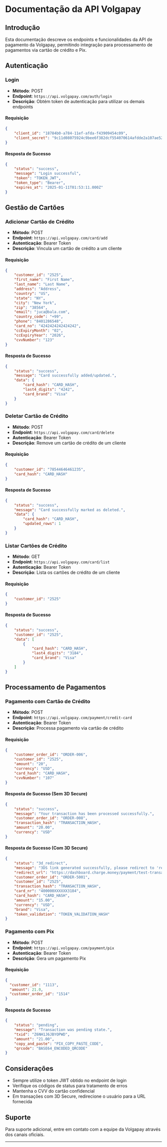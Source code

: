 
# Documentação da API Volgapay

## Introdução

Esta documentação descreve os endpoints e funcionalidades da API de pagamento da Volgapay, permitindo integração para processamento de pagamentos via cartão de crédito e Pix.

## Autenticação

### Login

- **Método**: POST
- **Endpoint**: `https://api.volgapay.com/auth/login`
- **Descrição**: Obtém token de autenticação para utilizar os demais endpoints

#### Requisição
```json
{
    "client_id": "18784b0-a784-11ef-afda-f43909454c09",
    "client_secret": "9c11d08075924c9bee6f382dcf554070614afdde2a107ae52ad8af9c74424019"
}
```

#### Resposta de Sucesso
```json
{
    "status": "success",
    "message": "Login successful",
    "token": "TOKEN_JWT",
    "token_type": "Bearer",
    "expires_at": "2025-01-11T01:53:11.000Z"
}
```

## Gestão de Cartões

### Adicionar Cartão de Crédito

- **Método**: POST
- **Endpoint**: `https://api.volgapay.com/card/add`
- **Autenticação**: Bearer Token
- **Descrição**: Vincula um cartão de crédito a um cliente

#### Requisição
```json
{
    "customer_id": "2525",
    "first_name": "First Name",
    "last_name": "Last Name",
    "address": "Address",    
    "country": "US",
    "state": "NY",
    "city": "New York",
    "zip": "38564",
    "email": "juca@bala.com",
    "country_code": "+99",
    "phone": "8401286548",
    "card_no": "4242424242424242",
    "ccExpiryMonth": "02",
    "ccExpiryYear": "2026",
    "cvvNumber": "123"
}
```

#### Resposta de Sucesso
```json
{
    "status": "success",
    "message": "Card successfully added/updated.",
    "data": {
        "card_hash": "CARD_HASH",
        "last4_digits": "4242",
        "card_brand": "Visa"
    }
}
```

### Deletar Cartão de Crédito

- **Método**: POST
- **Endpoint**: `https://api.volgapay.com/card/delete`
- **Autenticação**: Bearer Token
- **Descrição**: Remove um cartão de crédito de um cliente

#### Requisição
```json
{
    "customer_id": "78544646461235",
    "card_hash": "CARD_HASH"
}
```

#### Resposta de Sucesso
```json
{
    "status": "success",
    "message": "Card successfully marked as deleted.",
    "data": {
        "card_hash": "CARD_HASH",
        "updated_rows": 1
    }
}
```

### Listar Cartões de Crédito

- **Método**: GET
- **Endpoint**: `https://api.volgapay.com/card/list`
- **Autenticação**: Bearer Token
- **Descrição**: Lista os cartões de crédito de um cliente

#### Requisição
```json
{
    "customer_id": "2525"
}
```

#### Resposta de Sucesso
```json
{
    "status": "success",
    "customer_id": "2525",
    "data": [
        {
            "card_hash": "CARD_HASH",
            "last4_digits": "3184",
            "card_brand": "Visa"
        }
    ]
}
```

## Processamento de Pagamentos

### Pagamento com Cartão de Crédito

- **Método**: POST
- **Endpoint**: `https://api.volgapay.com/payment/credit-card`
- **Autenticação**: Bearer Token
- **Descrição**: Processa pagamento via cartão de crédito

#### Requisição
```json
{
    "customer_order_id": "ORDER-006",
    "customer_id": "2525",
    "amount": "20",
    "currency": "USD",
    "card_hash": "CARD_HASH",
    "cvvNumber": "107" 
}
```

#### Resposta de Sucesso (Sem 3D Secure)
```json
{
    "status": "success",
    "message": "Your transaction has been processed successfully.",
    "customer_order_id": "ORDER-008",
    "transaction_hash": "TRANSACTION_HASH",
    "amount": "20.00",
    "currency": "USD"
}
```

#### Resposta de Sucesso (Com 3D Secure)
```json
{
    "status": "3d_redirect",
    "message": "3DS link generated successfully, please redirect to 'redirect_3ds_url'.",
    "redirect_url": "https://dashboard.charge.money/payment/test-transaction/IMXH1733970158",
    "customer_order_id": "ORDER-5001",
    "customer_id": "2525",
    "transaction_hash": "TRANSACTION_HASH",
    "card_nr": "400000XXXXXX3184",
    "card_hash": "CARD_HASH",
    "amount": "15.00",
    "currency": "USD",
    "brand": "Visa",
    "token_validation": "TOKEN_VALIDATION_HASH"
}

```

### Pagamento com Pix

- **Método**: POST
- **Endpoint**: `https://api.volgapay.com/payment/pix`
- **Autenticação**: Bearer Token
- **Descrição**: Gera um pagamento Pix

#### Requisição
```json
{
  "customer_id": "1113",
  "amount": 21.0,
  "customer_order_id": "1514"
}
```

#### Resposta de Sucesso
```json
{
    "status": "pending",
    "message": "Transaction was pending state.",
    "txid": "Z6NH1J6JBYOPWD",
    "amount": "21.00",
    "copy_and_paste": "PIX_COPY_PASTE_CODE",
    "qrcode": "BASE64_ENCODED_QRCODE"
}
```

## Considerações

- Sempre utilize o token JWT obtido no endpoint de login
- Verifique os códigos de status para tratamento de erros
- Mantenha o CVV do cartão confidencial
- Em transações com 3D Secure, redirecione o usuário para a URL fornecida

## Suporte

Para suporte adicional, entre em contato com a equipe da Volgapay através dos canais oficiais.

---
